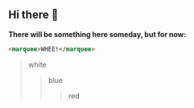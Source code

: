 ## Hi there 👋
**There will be something here someday, but for now:**
```HTML
<marquee>WHEE!</marquee>
```
>white
>>blue
>>>red
